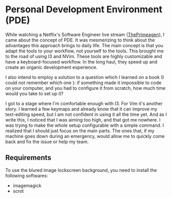 # Personal Development Environment (PDE)

While watching a Netflix's Software Engineer live stream ([ThePrimeagen](https://www.youtube.com/c/ThePrimeagen)), I came about the concept of PDE. It was mesmerizing to think about the advantages this approach brings to daily life. The main concept is that you adapt the tools to your workflow, not yourself to the tools. This brought me to the road of using I3 and NVim. These tools are highly customizable and have a keyboard-focused workflow. In the long haul, they speed up and create an organic development experience.

I also intend to employ a solution to a question which I learned on a book (I could not remember which one ): if something made it impossible to code on your computer, and you had to configure it from scratch, how much time would you take to set up it?

I got to a stage where I'm comfortable enough with I3. For Vim it's another story. I learned a few keymaps and already know that it can improve my text-editing speed, but I am not confident in using it all the time yet. And as I write this, I noticed that I was aiming too high, and that got me nowhere. I was trying to make the whole setup configurable with a simple command. I realized that I should just focus on the main parts. The ones that, if my machine goes down during an emergency, would allow me to quickly come back and fix the issue or help my team.

## Requirements

To use the blured image lockscreen background, you need to install the following softwares:

- imagemagick
- scrot

